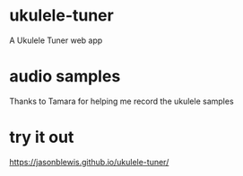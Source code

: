# ukulele-tuner
A Ukulele Tuner web app
# audio samples 
Thanks to Tamara for helping me record the ukulele samples

# try it out
https://jasonblewis.github.io/ukulele-tuner/

